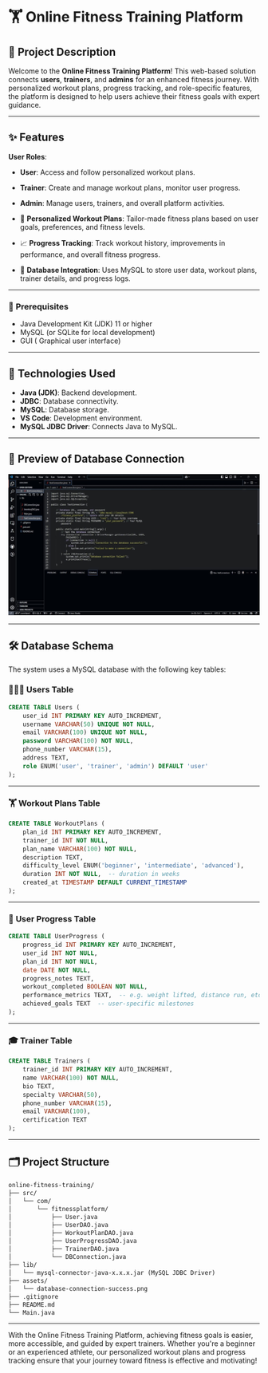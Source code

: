 # 🏋️ **Online Fitness Training Platform**
## 📜 **Project Description**
Welcome to the **Online Fitness Training Platform**! This web-based solution connects **users**, **trainers**, and **admins** for an enhanced fitness journey. With personalized workout plans, progress tracking, and role-specific features, the platform is designed to help users achieve their fitness goals with expert guidance.

---

## ✨ **Features**
**User Roles**:

  - **User**: Access and follow personalized workout plans.
  - **Trainer**: Create and manage workout plans, monitor user progress.
  - **Admin**: Manage users, trainers, and overall platform activities.
- 💪 **Personalized Workout Plans**:
Tailor-made fitness plans based on user goals, preferences, and fitness levels.

- 📈 **Progress Tracking**:
Track workout history, improvements in performance, and overall fitness progress.

- 🔗 **Database Integration**:
Uses MySQL to store user data, workout plans, trainer details, and progress logs.
---
### 📃 **Prerequisites**
- Java Development Kit (JDK) 11 or higher
- MySQL (or SQLite for local development)
- GUI ( Graphical user interface)
---
## 🚀 **Technologies Used**
- **Java (JDK)**: Backend development.
- **JDBC**: Database connectivity.
- **MySQL**: Database storage.
- **VS Code**: Development environment.
- **MySQL JDBC Driver**: Connects Java to MySQL.

---

## 🎨 **Preview of Database Connection**

![Database Connection Successful](./assets/database-connection-success.jpg)



---

## 🛠️ **Database Schema**
The system uses a MySQL database with the following key tables:

### 🧑‍🤝‍🧑 **Users Table**


```sql
CREATE TABLE Users (
    user_id INT PRIMARY KEY AUTO_INCREMENT,
    username VARCHAR(50) UNIQUE NOT NULL,
    email VARCHAR(100) UNIQUE NOT NULL,
    password VARCHAR(100) NOT NULL,
    phone_number VARCHAR(15),
    address TEXT,
    role ENUM('user', 'trainer', 'admin') DEFAULT 'user'
);
```
---

### 🏋️ **Workout Plans Table**


```sql
CREATE TABLE WorkoutPlans (
    plan_id INT PRIMARY KEY AUTO_INCREMENT,
    trainer_id INT NOT NULL,
    plan_name VARCHAR(100) NOT NULL,
    description TEXT,
    difficulty_level ENUM('beginner', 'intermediate', 'advanced'),
    duration INT NOT NULL,  -- duration in weeks
    created_at TIMESTAMP DEFAULT CURRENT_TIMESTAMP
);
```
---

### 💪 **User Progress Table**


```sql
CREATE TABLE UserProgress (
    progress_id INT PRIMARY KEY AUTO_INCREMENT,
    user_id INT NOT NULL,
    plan_id INT NOT NULL,
    date DATE NOT NULL,
    progress_notes TEXT,
    workout_completed BOOLEAN NOT NULL,
    performance_metrics TEXT,  -- e.g. weight lifted, distance run, etc.
    achieved_goals TEXT  -- user-specific milestones
);
```
---

### 🎓 **Trainer Table**


```sql
CREATE TABLE Trainers (
    trainer_id INT PRIMARY KEY AUTO_INCREMENT,
    name VARCHAR(100) NOT NULL,
    bio TEXT,
    specialty VARCHAR(50),
    phone_number VARCHAR(15),
    email VARCHAR(100),
    certification TEXT
);
```
---

## 🗂️ **Project Structure**

```
online-fitness-training/
├── src/
│   └── com/
│       └── fitnessplatform/
│           ├── User.java
│           ├── UserDAO.java
│           ├── WorkoutPlanDAO.java
│           ├── UserProgressDAO.java
│           ├── TrainerDAO.java
│           └── DBConnection.java
├── lib/
│   └── mysql-connector-java-x.x.x.jar (MySQL JDBC Driver)
├── assets/
│   └── database-connection-success.png
├── .gitignore
├── README.md
└── Main.java
```

--- 

With the Online Fitness Training Platform, achieving fitness goals is easier, more accessible, and guided by expert trainers. Whether you're a beginner or an experienced athlete, our personalized workout plans and progress tracking ensure that your journey toward fitness is effective and motivating!
